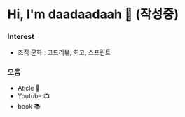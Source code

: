 # Hi, I'm daadaadaah 👋 (작성중)
### Interest
- 조직 문화 : 코드리뷰, 회고, 스프린트


### 모음
- Aticle 📰
- Youtube 📺
- book 📚

<!--
**daadaadaah/daadaadaah** is a ✨ _special_ ✨ repository because its `README.md` (this file) appears on your GitHub profile.

Here are some ideas to get you started:

- 🔭 I’m currently working on ...
- 🌱 I’m currently learning ...
- 👯 I’m looking to collaborate on ...
- 🤔 I’m looking for help with ...
- 💬 Ask me about ...
- 📫 How to reach me: ...
- 😄 Pronouns: ...
- ⚡ Fun fact: ...
-->
